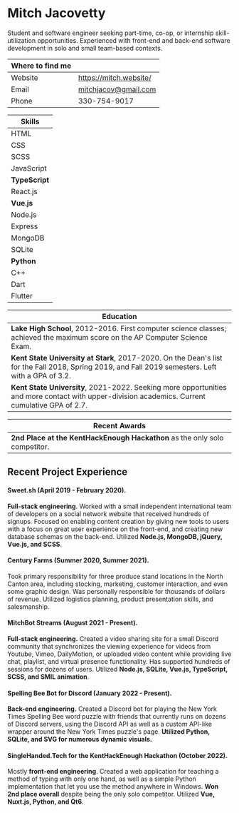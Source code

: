 # Mitch Jacovetty

Student and software engineer seeking part-time, co-op, or internship skill-utilization opportunities. Experienced with front-end and back-end software development in solo and small team-based contexts.

| Where to find me | |
|---|---|
| Website | https://mitch.website/ |
| Email  | mitchjacov@gmail.com  |
| Phone | 330-754-9017  |

| Skills |
|---|
| HTML |
| CSS |
| SCSS |
| JavaScript |
| **TypeScript** |
| React.js |
| **Vue.js** |
| Node.js |
| Express |
| MongoDB |
| SQLite |
| **Python** |
| C++ |
| Dart |
| Flutter |

| Education |
|---|
| **Lake High School**, 2012-2016. First computer science classes; achieved the maximum score on the AP Computer Science Exam. |
| **Kent State University at Stark**, 2017-2020. On the Dean's list for the Fall 2018, Spring 2019, and Fall 2019 semesters. Left with a GPA of 3.2. |
| **Kent State University**, 2021-2022. Seeking more opportunities and more contact with upper-division academics. Current cumulative GPA of 2.7. |

| Recent Awards |
| --- |
| **2nd Place at the KentHackEnough Hackathon** as the only solo competitor. |

## Recent Project Experience

#### Sweet.sh (April 2019 - February 2020).
**Full-stack engineering**. Worked with a small independent international team of developers on a social network website that received hundreds of signups. Focused on enabling content creation by giving new tools to users with a focus on great user experience on the front-end, and creating new database schemas on the back-end. Utilized **Node.js, MongoDB, jQuery, Vue.js, and SCSS**.

#### Century Farms (Summer 2020, Summer 2021).
Took primary responsibility for three produce stand locations in the North Canton area, including stocking, marketing, customer interaction, and even some graphic design. Was personally responsible for thousands of dollars of revenue. Utilized logistics planning, product presentation skills, and salesmanship.

#### MitchBot Streams (August 2021 - Present).
**Full-stack engineering.** Created a video sharing site for a small Discord community that synchronizes the viewing experience for videos from Youtube, Vimeo, DailyMotion, or uploaded video content while providing live chat, playlist, and virtual presence functionality. Has supported hundreds of sessions for dozens of users. Utilized **Node.js, SQLite, Vue.js, TypeScript, SCSS, and SMIL animation**.

#### Spelling Bee Bot for Discord (January 2022 - Present).
**Back-end engineering.** Created a Discord bot for playing the New York Times Spelling Bee word puzzle with friends that currently runs on dozens of Discord servers, using the Discord API as well as a custom API-like wrapper around the New York Times puzzle's page. **Utilized Python, SQLite, and SVG for numerous dynamic visuals.**

#### SingleHanded.Tech for the KentHackEnough Hackathon (October 2022).
Mostly **front-end engineering**. Created a web application for teaching a method of typing with only one hand, as well as a simple Python implementation that let you use the method anywhere in Windows. **Won 2nd place overall** despite being the only solo competitor. Utilized **Vue, Nuxt.js, Python, and Qt6**.
